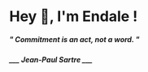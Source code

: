 <h1 title="head"> Hey 👋, I'm Endale !</h1>

**<h5><i>" Commitment is an act, not a word. "</i></h5>**

*<b>___ Jean-Paul Sartre ___</b>*
